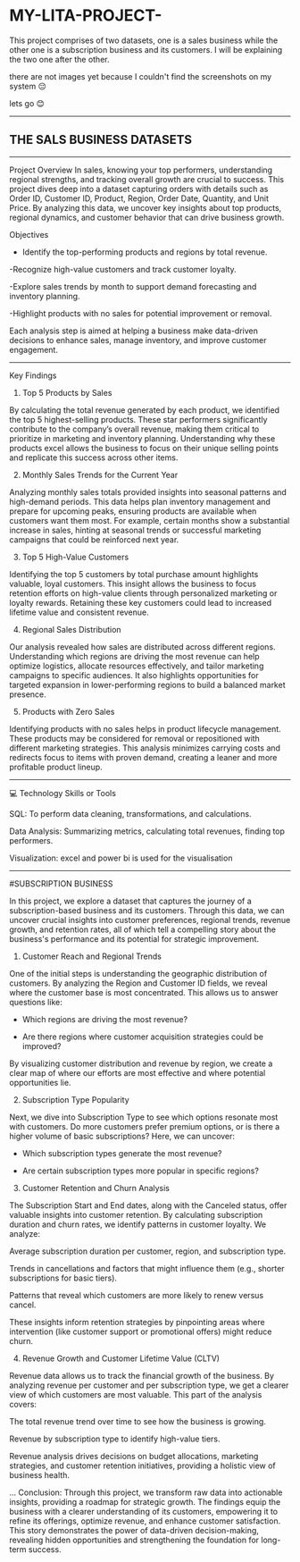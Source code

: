 # MY-LITA-PROJECT-

This project comprises of two  datasets, one is a sales business while the other one is a subscription business and its customers. 
I will be explaining the two one after the other.

there are not images yet because I couldn't find the screenshots on my system 😔

lets go 😊

---
## THE SALS BUSINESS DATASETS
---
Project Overview
In sales, knowing your top performers, understanding regional strengths, and tracking overall growth are crucial to success. This project dives deep into a dataset capturing orders with details such as Order ID, Customer ID, Product, Region, Order Date, Quantity, and Unit Price. By analyzing this data, we uncover key insights about top products, regional dynamics, and customer behavior that can drive business growth.

Objectives

- Identify the top-performing products and regions by total revenue.

-Recognize high-value customers and track customer loyalty.

-Explore sales trends by month to support demand forecasting and inventory planning.

-Highlight products with no sales for potential improvement or removal.


Each analysis step is aimed at helping a business make data-driven decisions to enhance sales, manage inventory, and improve customer engagement.


---

Key Findings

1. Top 5 Products by Sales

By calculating the total revenue generated by each product, we identified the top 5 highest-selling products. These star performers significantly contribute to the company’s overall revenue, making them critical to prioritize in marketing and inventory planning. Understanding why these products excel allows the business to focus on their unique selling points and replicate this success across other items.

2. Monthly Sales Trends for the Current Year

Analyzing monthly sales totals provided insights into seasonal patterns and high-demand periods. This data helps plan inventory management and prepare for upcoming peaks, ensuring products are available when customers want them most. For example, certain months show a substantial increase in sales, hinting at seasonal trends or successful marketing campaigns that could be reinforced next year.

3. Top 5 High-Value Customers

Identifying the top 5 customers by total purchase amount highlights valuable, loyal customers. This insight allows the business to focus retention efforts on high-value clients through personalized marketing or loyalty rewards. Retaining these key customers could lead to increased lifetime value and consistent revenue.

4. Regional Sales Distribution

Our analysis revealed how sales are distributed across different regions. Understanding which regions are driving the most revenue can help optimize logistics, allocate resources effectively, and tailor marketing campaigns to specific audiences. It also highlights opportunities for targeted expansion in lower-performing regions to build a balanced market presence.

5. Products with Zero Sales

Identifying products with no sales helps in product lifecycle management. These products may be considered for removal or repositioned with different marketing strategies. This analysis minimizes carrying costs and redirects focus to items with proven demand, creating a leaner and more profitable product lineup.


---

💻 Technology Skills or Tools

SQL: To perform data cleaning, transformations, and calculations.

Data Analysis: Summarizing metrics, calculating total revenues, finding top performers.

Visualization: excel and power bi 
is used for the visualisation 


---
#SUBSCRIPTION BUSINESS 

In this project, we explore a dataset that captures the journey of a subscription-based business and its customers. Through this data, we can uncover crucial insights into customer preferences, regional trends, revenue growth, and retention rates, all of which tell a compelling story about the business's performance and its potential for strategic improvement.

1. Customer Reach and Regional Trends

One of the initial steps is understanding the geographic distribution of customers. By analyzing the Region and Customer ID fields, we reveal where the customer base is most concentrated. This allows us to answer questions like:

- Which regions are driving the most revenue?

- Are there regions where customer acquisition strategies could be improved?


By visualizing customer distribution and revenue by region, we create a clear map of where our efforts are most effective and where potential opportunities lie.

2. Subscription Type Popularity

Next, we dive into Subscription Type to see which options resonate most with customers. Do more customers prefer premium options, or is there a higher volume of basic subscriptions? Here, we can uncover:

- Which subscription types generate the most revenue?

- Are certain subscription types more popular in specific regions?


3. Customer Retention and Churn Analysis

The Subscription Start and End dates, along with the Canceled status, offer valuable insights into customer retention. By calculating subscription duration and churn rates, we identify patterns in customer loyalty. We analyze:

Average subscription duration per customer, region, and subscription type.

Trends in cancellations and factors that might influence them (e.g., shorter subscriptions for basic tiers).

Patterns that reveal which customers are more likely to renew versus cancel.


These insights inform retention strategies by pinpointing areas where intervention (like customer support or promotional offers) might reduce churn.

4. Revenue Growth and Customer Lifetime Value (CLTV)

Revenue data allows us to track the financial growth of the business. By analyzing revenue per customer and per subscription type, we get a clearer view of which customers are most valuable. This part of the analysis covers:

The total revenue trend over time to see how the business is growing.

Revenue by subscription type to identify high-value tiers.

Revenue analysis drives decisions on budget allocations, marketing strategies, and customer retention initiatives, providing a holistic view of business health.


...
Conclusion: 
Through this project, we transform raw data into actionable insights, providing a roadmap for strategic growth. The findings equip the business with a clearer understanding of its customers, empowering it to refine its offerings, optimize revenue, and enhance customer satisfaction. This story demonstrates the power of data-driven decision-making, revealing hidden opportunities and strengthening the foundation for long-term success.
